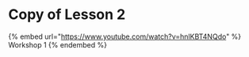 # Copy of Lesson 2

{% embed url="https://www.youtube.com/watch?v=hnlKBT4NQdo" %}
Workshop 1
{% endembed %}
